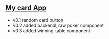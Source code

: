## [My card App](https://deck-app.fly.dev/)

- v0.1 random card button
- v0.2 added backend, raw poker component
- v0.3 added winning table component